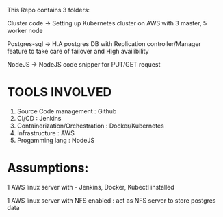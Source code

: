 This Repo contains 3 folders:
  
  Cluster code -> Setting up Kubernetes cluster on AWS with 3 master, 5 worker node 
  
  Postgres-sql -> H.A postgres DB with Replication controller/Manager feature to take care of failover and High availibility
 
  NodeJS -> NodeJS code snipper for PUT/GET request
  
  TOOLS INVOLVED 
   =======================================================================================
  1. Source Code management : Github
  2. CI/CD : Jenkins
  3. Containerization/Orchestration : Docker/Kubernetes
  4. Infrastructure : AWS
  5. Progamming lang : NodeJS
 
 Assumptions:
========================================================================================

1 AWS linux server with - Jenkins, Docker, Kubectl installed

1 AWS linux server with NFS enabled : act as NFS server to store postgres data 


 
 
 
 


